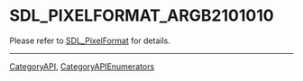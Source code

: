 # SDL_PIXELFORMAT_ARGB2101010

Please refer to [SDL_PixelFormat](SDL_PixelFormat) for details.

----
[CategoryAPI](CategoryAPI), [CategoryAPIEnumerators](CategoryAPIEnumerators)

